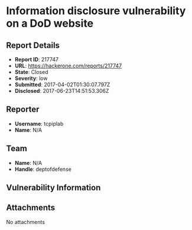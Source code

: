 # Information disclosure vulnerability on a DoD website

## Report Details
- **Report ID**: 217747
- **URL**: https://hackerone.com/reports/217747
- **State**: Closed
- **Severity**: low
- **Submitted**: 2017-04-02T01:30:07.797Z
- **Disclosed**: 2017-06-23T14:51:53.306Z

## Reporter
- **Username**: tcpiplab
- **Name**: N/A

## Team
- **Name**: N/A
- **Handle**: deptofdefense

## Vulnerability Information


## Attachments
No attachments
